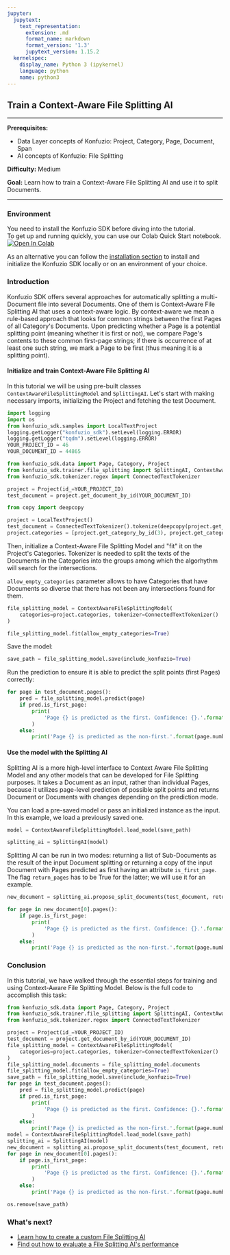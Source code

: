 ```yaml
---
jupyter:
  jupytext:
    text_representation:
      extension: .md
      format_name: markdown
      format_version: '1.3'
      jupytext_version: 1.15.2
  kernelspec:
    display_name: Python 3 (ipykernel)
    language: python
    name: python3
---
```


## Train a Context-Aware File Splitting AI

---

**Prerequisites:**

- Data Layer concepts of Konfuzio: Project, Category, Page, Document, Span
- AI concepts of Konfuzio: File Splitting

**Difficulty:** Medium

**Goal:** Learn how to train a Context-Aware File Splitting AI and use it to split Documents.

---

### Environment
You need to install the Konfuzio SDK before diving into the tutorial. \
To get up and running quickly, you can use our Colab Quick Start notebook. \
<a href="https://colab.research.google.com/github/konfuzio-ai/konfuzio-sdk/blob/master/notebooks/Get_started_with_the_Konfuzio_SDK.ipynb" target="_parent"><img src="https://colab.research.google.com/assets/colab-badge.svg" alt="Open In Colab"/></a>

As an alternative you can follow the [installation section](get_started.html#install-sdk) to install and initialize the Konfuzio SDK locally or on an environment of your choice.

### Introduction

Konfuzio SDK offers several approaches for automatically splitting a multi-Document file into several Documents. One of them is Context-Aware File Splitting AI that uses a context-aware logic. By context-aware we mean a rule-based approach that looks for common strings between the first Pages of all Category's Documents. Upon predicting whether a Page is a potential splitting point (meaning whether it is 
first or not), we compare Page's contents to these common first-page strings; if there is occurrence of at least one 
such string, we mark a Page to be first (thus meaning it is a splitting point).

#### Initialize and train Context-Aware File Splitting AI

In this tutorial we will be using pre-built classes `ContextAwareFileSplittingModel` and `SplittingAI`. Let's start with making necessary imports, initializing the Project and fetching the test Document.

```python editable=true slideshow={"slide_type": ""} tags=["remove-cell"]
import logging
import os
from konfuzio_sdk.samples import LocalTextProject
logging.getLogger("konfuzio_sdk").setLevel(logging.ERROR)
logging.getLogger("tqdm").setLevel(logging.ERROR)
YOUR_PROJECT_ID = 46
YOUR_DOCUMENT_ID = 44865
```

```python editable=true slideshow={"slide_type": ""} tags=["remove-output"] vscode={"languageId": "plaintext"}
from konfuzio_sdk.data import Page, Category, Project
from konfuzio_sdk.trainer.file_splitting import SplittingAI, ContextAwareFileSplittingModel
from konfuzio_sdk.tokenizer.regex import ConnectedTextTokenizer

project = Project(id_=YOUR_PROJECT_ID)
test_document = project.get_document_by_id(YOUR_DOCUMENT_ID)
```
```python tags=["remove-cell"]
from copy import deepcopy

project = LocalTextProject()
test_document = ConnectedTextTokenizer().tokenize(deepcopy(project.get_document_by_id(9)))
project.categories = [project.get_category_by_id(3), project.get_category_by_id(4)]
```

Then, initialize a Context-Aware File Splitting Model and "fit" it on the Project's Categories. Tokenizer is needed to split the texts of the Documents in the Categories into the groups among which the algorhythm will search for the intersections.

`allow_empty_categories` parameter allows to have Categories that have Documents so diverse that there has not been any intersections found for them.

```python editable=true slideshow={"slide_type": ""}
file_splitting_model = ContextAwareFileSplittingModel(
    categories=project.categories, tokenizer=ConnectedTextTokenizer()
)

file_splitting_model.fit(allow_empty_categories=True)
```

Save the model:

```python editable=true slideshow={"slide_type": ""}
save_path = file_splitting_model.save(include_konfuzio=True)
```

Run the prediction to ensure it is able to predict the split points (first Pages) correctly:

```python editable=true slideshow={"slide_type": ""}
for page in test_document.pages():
    pred = file_splitting_model.predict(page)
    if pred.is_first_page:
        print(
            'Page {} is predicted as the first. Confidence: {}.'.format(page.number, page.is_first_page_confidence)
        )
    else:
        print('Page {} is predicted as the non-first.'.format(page.number))
```

#### Use the model with the Splitting AI

Splitting AI is a more high-level interface to Context Aware File Splitting Model and any other models that can be developed for File Splitting purposes. It takes a Document as an input, rather than individual Pages, because it utilizes page-level prediction of possible split points and returns Document or Documents with changes depending on the prediction mode.

You can load a pre-saved model or pass an initialized instance as the input. In this example, we load a previously saved one.

```python editable=true slideshow={"slide_type": ""} vscode={"languageId": "plaintext"}
model = ContextAwareFileSplittingModel.load_model(save_path)

splitting_ai = SplittingAI(model)
```

Splitting AI can be run in two modes: returning a list of Sub-Documents as the result of the input Document splitting or returning a copy of the input Document with Pages predicted as first having an attribute `is_first_page`. The flag `return_pages` has to be True for the latter; we will use it for an example.

```python editable=true slideshow={"slide_type": ""}
new_document = splitting_ai.propose_split_documents(test_document, return_pages=True)

for page in new_document[0].pages():
    if page.is_first_page:
        print(
            'Page {} is predicted as the first. Confidence: {}.'.format(page.number, page.is_first_page_confidence)
        )
    else:
        print('Page {} is predicted as the non-first.'.format(page.number))
```

### Conclusion

In this tutorial, we have walked through the essential steps for training and using Context-Aware File Splitting Model. Below is the full code to accomplish this task:

```python editable=true slideshow={"slide_type": ""} tags=["skip-execution", "nbval-skip"]
from konfuzio_sdk.data import Page, Category, Project
from konfuzio_sdk.trainer.file_splitting import SplittingAI, ContextAwareFileSplittingModel
from konfuzio_sdk.tokenizer.regex import ConnectedTextTokenizer

project = Project(id_=YOUR_PROJECT_ID)
test_document = project.get_document_by_id(YOUR_DOCUMENT_ID)
file_splitting_model = ContextAwareFileSplittingModel(
    categories=project.categories, tokenizer=ConnectedTextTokenizer()
)
file_splitting_model.documents = file_splitting_model.documents
file_splitting_model.fit(allow_empty_categories=True)
save_path = file_splitting_model.save(include_konfuzio=True)
for page in test_document.pages():
    pred = file_splitting_model.predict(page)
    if pred.is_first_page:
        print(
            'Page {} is predicted as the first. Confidence: {}.'.format(page.number, page.is_first_page_confidence)
        )
    else:
        print('Page {} is predicted as the non-first.'.format(page.number))
model = ContextAwareFileSplittingModel.load_model(save_path)
splitting_ai = SplittingAI(model)
new_document = splitting_ai.propose_split_documents(test_document, return_pages=True)
for page in new_document[0].pages():
    if page.is_first_page:
        print(
            'Page {} is predicted as the first. Confidence: {}.'.format(page.number, page.is_first_page_confidence)
        )
    else:
        print('Page {} is predicted as the non-first.'.format(page.number))
```

```python editable=true slideshow={"slide_type": ""} tags=["remove-cell"]
os.remove(save_path)
```

### What's next?

- [Learn how to create a custom File Splitting AI](https://dev.konfuzio.com/sdk/tutorials/create-custom-splitting-ai/index.html)
- [Find out how to evaluate a File Splitting AI's performance](https://dev.konfuzio.com/sdk/tutorials/file-splitting-evaluation/index.html)
